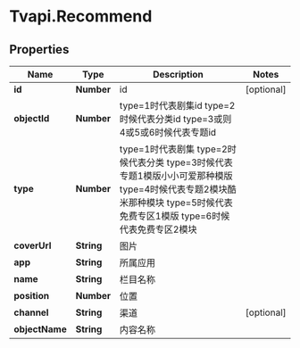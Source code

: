 # Tvapi.Recommend

## Properties
Name | Type | Description | Notes
------------ | ------------- | ------------- | -------------
**id** | **Number** | id | [optional] 
**objectId** | **Number** | type&#x3D;1时代表剧集id type&#x3D;2时候代表分类id type&#x3D;3或则4或5或6时候代表专题id | 
**type** | **Number** | type&#x3D;1时代表剧集 type&#x3D;2时候代表分类 type&#x3D;3时候代表专题1模版小小可爱那种模版 type&#x3D;4时候代表专题2模块酷米那种模块 type&#x3D;5时候代表免费专区1模版 type&#x3D;6时候代表免费专区2模块 | 
**coverUrl** | **String** | 图片 | 
**app** | **String** | 所属应用 | 
**name** | **String** | 栏目名称 | 
**position** | **Number** | 位置 | 
**channel** | **String** | 渠道 | [optional] 
**objectName** | **String** | 内容名称 | 


